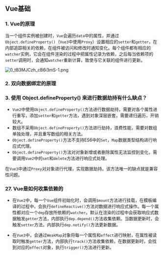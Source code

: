 ## Vue基础

### 1. Vue的原理

当一个组件实例被创建时，`Vue`会遍历`data`中的属性，并通过`Object.defineProperty()`（`Vue3`中使用`Proxy`）设置相应的`setter`和`getter`，在内部追踪相关的依赖，在组件被访问和修改时通知变化。每个组件都有相应的`watcher`实例，它会在组件渲染的过程中把属性记录为依赖，之后每当依赖项的`setter`调用时，会通知`watcher`重新计算，致使与它关联的组件进行更新。

![0_tB3MJCzh_cB6i3mS-1.png](https://p3-juejin.byteimg.com/tos-cn-i-k3u1fbpfcp/b1b16025a35b4cd2b343a92e740621b7~tplv-k3u1fbpfcp-zoom-in-crop-mark:4536:0:0:0.awebp)

### 2. 双向数据绑定的原理

### 3. 使用 Object.defineProperty() 来进行数据劫持有什么缺点？

* `Vue2`中使用`Object.defineProperty()`方法进行数据劫持，需要对各个属性进行重写，添加`setter`和`getter`方法，遇到对象深层嵌套，需要递归遍历，开销较大。
* 数组不采用`Object.defineProperty()`方法进行劫持，浪费性能，需要对数组单独处理，并且重写数组的相关方法。
* `Object.defineProperty()`方法不支持ES6中的`Set`，`Map`数据类型结构进行响应式代理。
* `Object.defineProperty()`方法对对象新增或者删除属性无法监控到变化，需要调用`Vue2`中的`set`和`delete`方法进行响应式处理。

在`Vue3`中通过`Proxy`对对象进行代理，实现数据劫持。该方法唯一的缺点就是兼容性问题。

### 27. Vue是如何收集依赖的

* 在`Vue2`中，每一个`Vue`组件初始化时，会调用`$mount`方法进行挂载，在模板编译的过程中，会执行`defineReactive()`方法对数据进行响应式操作。每一个属性都对应一个`dep`存放所依赖的`watcher`。默认在渲染的过程中会获取响应式数据触发`getter`方法，内部执行`dep.depend()`方法收集依赖。当数据更新时，会触发`setter`方法，内部执行`dep.notify()`方法更新数据。

* 在`Vue3`中，会通过`WeakMap`对象将每一个属性和`effect`进行映射，在属性被读取时触发`getter`方法，内部执行`track()`方法收集依赖，在数据更新时，会找到对应的`effect`对象，执行`trigger()`方法进行更新。